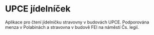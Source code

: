 UPCE jídelníček
===============

Aplikace pro čtení jídelníčku stravovny v budovách UPCE. Podporována menza v Polabinách a stravovna v budově FEI na náměstí Čs. legií.
